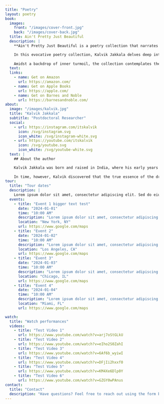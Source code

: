 ```yaml
---
title: "Poetry"
layout: poetry
book:
  images: 
    front: "/images/cover-front.jpg"
    back: "/images/cover-back.jpg"
  title: Ain't Pretty Just Beautiful
  description: |
    **Ain't Pretty Just Beautiful is a poetry collection that narrates a tale of blood, sweat, and bliss.**

    In this evocative poetry collection, Kalvik Jakkala delves deep into the emotional landscapes of depression, anxiety, love, longing, and gratitude. With a unique poetic style that blends lyric, free verse, and blackout poetry, each poem captures the rawness of the human experience in a world overwhelmed by hustle culture and the distractions of social media. 
    
    Amidst a backdrop of inner turmoil, the collection contemplates the search for a sustainable sense of self, offering moments of respite found in nature and the simple act of being present. A profound exploration of the delicate balance between despair and healing, this work is both a reflection and a refuge for those navigating the complexities of modern life.
  text: 
  links:
    - name: Get on Amazon
      url: https://amazon.com/
    - name: Get on Apple Books
      url: https://apple.com/
    - name: Get on Barnes and Noble
      url: https://barnesandnoble.com/
about:
  image: "/images/kalvik.jpg"
  title: "Kalvik Jakkala"
  subtitle: "Postdoctoral Researcher"
  social:
    - url: https://instagram.com/itskalvik
      icon: /svg/instagram.svg
      icon_white: /svg/instagram-white.svg
    - url: https://youtube.com/itskalvik
      icon: /svg/youtube.svg
      icon_white: /svg/youtube-white.svg
  text: |
    ## About the author

    Kalvik Jakkala was born and raised in India, where his early years were shaped by a deep fascination with American culture and the promise of the "American Dream." At eighteen, he moved to the United States to pursue higher education, embarking on a decade-long journey in search of that dream. 
    
    In time, however, Kalvik discovered that the true essence of the dream was not something to chase but something to embody. Now a postdoctoral fellow at Texas A&M University, he spends his leisure time immersing himself in film photography, ballroom dancing, poetry, and the art of daydreaming.
tour:
  title: "Tour dates"
  description: |
    Lorem ipsum dolor sit amet, consectetur adipiscing elit. Sed do eiusmod tempor incididunt ut labore et dolore magna aliqua. Ut enim ad minim veniam, quis nostrud exercitation ullamco laboris nisi ut aliquip ex ea commodo consequat.
  events:
    - title: "Event 1 bigger text test"
      date: "2024-01-01"
      time: "10:00 AM"
      description: "Lorem ipsum dolor sit amet, consectetur adipiscing elit."
      location: "New York, NY"
      url: https://www.google.com/maps
    - title: "Event 2"
      date: "2024-01-02"
      time: "10:00 AM"
      description: "Lorem ipsum dolor sit amet, consectetur adipiscing elit."
      location: "Los Angeles, CA"
      url: https://www.google.com/maps
    - title: "Event 3"
      date: "2024-01-03"
      time: "10:00 AM"
      description: "Lorem ipsum dolor sit amet, consectetur adipiscing elit."
      location: "Chicago, IL"
      url: https://www.google.com/maps
    - title: "Event 4"
      date: "2024-01-04"
      time: "10:00 AM"
      description: "Lorem ipsum dolor sit amet, consectetur adipiscing elit."
      location: "Miami, FL"
      url: https://www.google.com/maps

watch:
  title: "Watch performances"
  videos:
    - title: "Test Video 1"
      url: https://www.youtube.com/watch?v=arj7oStGLkU
    - title: "Test Video 2"
      url: https://www.youtube.com/watch?v=eIho2S0ZahI
    - title: "Test Video 3"
      url: https://www.youtube.com/watch?v=6Af6b_wyiwI
    - title: "Test Video 4"
      url: https://www.youtube.com/watch?v=DFjIi2hxxf0
    - title: "Test Video 5"
      url: https://www.youtube.com/watch?v=KM4Xe6Dlp0Y
    - title: "Test Video 6"
      url: https://www.youtube.com/watch?v=GZGY0wPAnus
contact:
  title: "Contact"
  description: "Have questions? Feel free to reach out using the form below."
---
```


